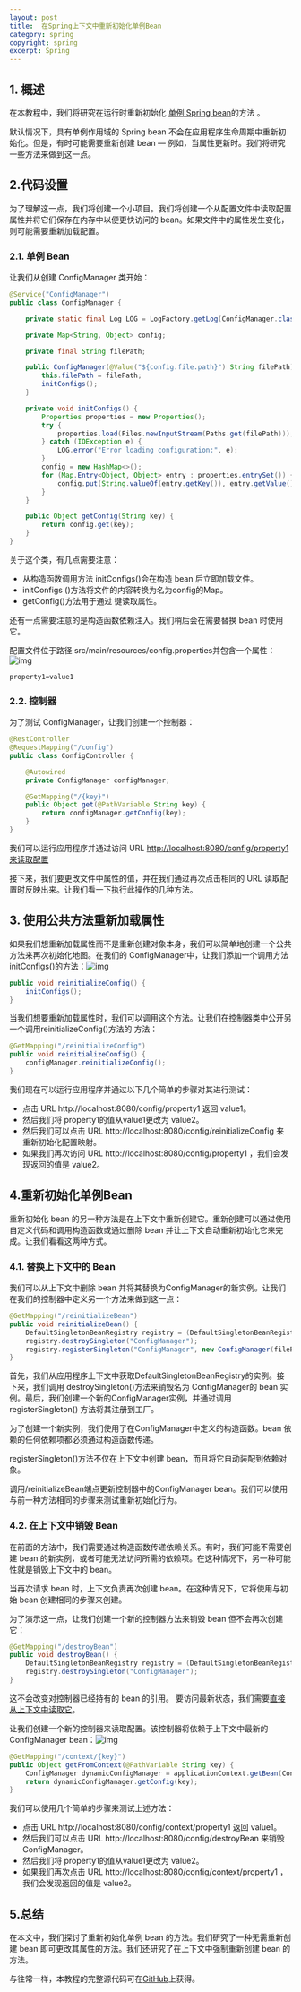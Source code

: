 ```yaml
---
layout: post
title:  在Spring上下文中重新初始化单例Bean
category: spring
copyright: spring
excerpt: Spring
---
```


## 1. 概述

在本教程中，我们将研究在运行时重新初始化 [单例 Spring bean](https://www.baeldung.com/spring-bean-scopes#singleton)的方法 。

默认情况下，具有单例作用域的 Spring bean 不会在应用程序生命周期中重新初始化。但是，有时可能需要重新创建 bean — 例如，当属性更新时。我们将研究一些方法来做到这一点。

## 2.代码设置

为了理解这一点，我们将创建一个小项目。我们将创建一个从配置文件中读取配置属性并将它们保存在内存中以便更快访问的 bean。如果文件中的属性发生变化，则可能需要重新加载配置。

### 2.1. 单例 Bean

让我们从创建 ConfigManager 类开始：

```java
@Service("ConfigManager")
public class ConfigManager {

    private static final Log LOG = LogFactory.getLog(ConfigManager.class);

    private Map<String, Object> config;

    private final String filePath;

    public ConfigManager(@Value("${config.file.path}") String filePath) {
        this.filePath = filePath;
        initConfigs();
    }

    private void initConfigs() {
        Properties properties = new Properties();
        try {
            properties.load(Files.newInputStream(Paths.get(filePath)));
        } catch (IOException e) {
            LOG.error("Error loading configuration:", e);
        }
        config = new HashMap<>();
        for (Map.Entry<Object, Object> entry : properties.entrySet()) {
            config.put(String.valueOf(entry.getKey()), entry.getValue());
        }
    }

    public Object getConfig(String key) {
        return config.get(key);
    }
}

```

关于这个类，有几点需要注意：

-   从构造函数调用方法 initConfigs()会在构造 bean 后立即加载文件。
-   initConfigs ()方法将文件的内容转换为名为config的Map。
-   getConfig()方法用于通过 键读取属性。

还有一点需要注意的是构造函数依赖注入。我们稍后会在需要替换 bean 时使用它。

配置文件位于路径 src/main/resources/config.properties并包含一个属性：![img]()

```properties
property1=value1

```

### 2.2. 控制器

为了测试 ConfigManager，让我们创建一个控制器：

```java
@RestController
@RequestMapping("/config")
public class ConfigController {

    @Autowired
    private ConfigManager configManager;

    @GetMapping("/{key}")
    public Object get(@PathVariable String key) {
        return configManager.getConfig(key);
    }
}

```

我们可以运行应用程序并通过访问 URL [http://localhost:8080/config/property1来读取配置](http://localhost:8080/config/property1)

接下来，我们要更改文件中属性的值，并在我们通过再次点击相同的 URL 读取配置时反映出来。让我们看一下执行此操作的几种方法。

## 3. 使用公共方法重新加载属性

如果我们想重新加载属性而不是重新创建对象本身，我们可以简单地创建一个公共方法来再次初始化地图。在我们的 ConfigManager中，让我们添加一个调用方法initConfigs()的方法：![img]()

```java
public void reinitializeConfig() {
    initConfigs();
}

```

当我们想要重新加载属性时，我们可以调用这个方法。让我们在控制器类中公开另一个调用reinitializeConfig()方法的 方法：

```java
@GetMapping("/reinitializeConfig")
public void reinitializeConfig() {
    configManager.reinitializeConfig();
}

```

我们现在可以运行应用程序并通过以下几个简单的步骤对其进行测试：

-   点击 URL http://localhost:8080/config/property1 返回 value1。
-   然后我们将 property1的值从value1更改为 value2。
-   然后我们可以点击 URL http://localhost:8080/config/reinitializeConfig 来重新初始化配置映射。
-   如果我们再次访问 URL http://localhost:8080/config/property1 ，我们会发现返回的值是 value2。

## 4.重新初始化单例Bean

重新初始化 bean 的另一种方法是在上下文中重新创建它。重新创建可以通过使用自定义代码和调用构造函数或通过删除 bean 并让上下文自动重新初始化它来完成。让我们看看这两种方式。

### 4.1. 替换上下文中的 Bean

我们可以从上下文中删除 bean 并将其替换为ConfigManager的新实例。让我们在我们的控制器中定义另一个方法来做到这一点：

```java
@GetMapping("/reinitializeBean")
public void reinitializeBean() {
    DefaultSingletonBeanRegistry registry = (DefaultSingletonBeanRegistry) applicationContext.getAutowireCapableBeanFactory();
    registry.destroySingleton("ConfigManager");
    registry.registerSingleton("ConfigManager", new ConfigManager(filePath)); 
}

```

首先，我们从应用程序上下文中获取DefaultSingletonBeanRegistry的实例。接下来，我们调用 destroySingleton()方法来销毁名为 ConfigManager的 bean 实例。最后，我们创建一个新的ConfigManager实例，并通过调用registerSingleton() 方法将其注册到工厂。

为了创建一个新实例，我们使用了在ConfigManager中定义的构造函数。bean 依赖的任何依赖项都必须通过构造函数传递。

registerSingleton()方法不仅在上下文中创建 bean，而且将它自动装配到依赖对象。 

调用/reinitializeBean端点更新控制器中的ConfigManager bean。我们可以使用与前一种方法相同的步骤来测试重新初始化行为。

### 4.2. 在上下文中销毁 Bean

在前面的方法中，我们需要通过构造函数传递依赖关系。有时，我们可能不需要创建 bean 的新实例，或者可能无法访问所需的依赖项。在这种情况下，另一种可能性就是销毁上下文中的 bean。

当再次请求 bean 时，上下文负责再次创建 bean。在这种情况下，它将使用与初始 bean 创建相同的步骤来创建。

为了演示这一点，让我们创建一个新的控制器方法来销毁 bean 但不会再次创建它：

```java
@GetMapping("/destroyBean")
public void destroyBean() {
    DefaultSingletonBeanRegistry registry = (DefaultSingletonBeanRegistry) applicationContext.getAutowireCapableBeanFactory();
    registry.destroySingleton("ConfigManager");
}

```

这不会改变对控制器已经持有的 bean 的引用。 要访问最新状态，我们需要[直接从上下文中读取它](https://www.baeldung.com/spring-getbean)。

让我们创建一个新的控制器来读取配置。该控制器将依赖于上下文中最新的 ConfigManager bean：![img]()

```java
@GetMapping("/context/{key}")
public Object getFromContext(@PathVariable String key) {
    ConfigManager dynamicConfigManager = applicationContext.getBean(ConfigManager.class);
    return dynamicConfigManager.getConfig(key);
}

```

我们可以使用几个简单的步骤来测试上述方法：

-   点击 URL http://localhost:8080/config/context/property1 返回 value1。
-   然后我们可以点击 URL http://localhost:8080/config/destroyBean 来销毁 ConfigManager。
-   然后我们将 property1的值从value1更改为 value2。
-   如果我们再次点击 URL http://localhost:8080/config/context/property1 ，我们会发现返回的值是 value2。

## 5.总结

在本文中，我们探讨了重新初始化单例 bean 的方法。我们研究了一种无需重新创建 bean 即可更改其属性的方法。我们还研究了在上下文中强制重新创建 bean 的方法。

与往常一样，本教程的完整源代码可在[GitHub](https://github.com/tuyucheng7/taketoday-tutorial4j/tree/master/spring-modules/spring-core-2)上获得。